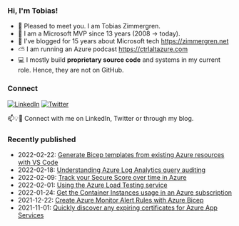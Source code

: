 ### Hi, I'm Tobias!
- 🔭 Pleased to meet you. I am Tobias Zimmergren.
- 🥇 I am a Microsoft MVP since 13 years (2008 -> today).
- 📰 I've blogged for 15 years about Microsoft tech https://zimmergren.net
- ⛅ I am running an Azure podcast https://ctrlaltazure.com
- 💻 I mostly build **proprietary source code** and systems in my current role. Hence, they are not on GitHub.

<!--![Top Code Languages](https://github-readme-stats.vercel.app/api/top-langs/?username=zimmergren&layout=compact)-->

### Connect
<a href="https://www.linkedin.com/in/zimmergren"><img src="https://img.shields.io/badge/LinkedIn--_.svg?style=social&logo=linkedin" alt="LinkedIn"></a> <a href="https://twitter.com/zimmergren"><img src="https://img.shields.io/twitter/follow/zimmergren?label=Twitter&style=social" alt="Twitter"></a>

📫💡🙏 Connect with me on LinkedIn, Twitter or through my blog.

### Recently published
- 2022-02-22: [Generate Bicep templates from existing Azure resources with VS Code](https://zimmergren.net/generate-bicep-templates-from-existing-azure-resources-vscode/)
- 2022-02-18: [Understanding Azure Log Analytics query auditing](https://zimmergren.net/understanding-azure-log-analytics-query-auditing/)
- 2022-02-09: [Track your Secure Score over time in Azure](https://zimmergren.net/secure-score-over-time-in-azure/)
- 2022-02-01: [Using the Azure Load Testing service](https://zimmergren.net/using-the-azure-load-testing-service/)
- 2022-01-24: [Get the Container Instances usage in an Azure subscription](https://zimmergren.net/get-container-instances-usage-in-azure-subscription/)
- 2021-12-22: [Create Azure Monitor Alert Rules with Azure Bicep](https://zimmergren.net/create-azure-monitor-alert-rules-with-bicep/)
- 2021-11-01: [Quickly discover any expiring certificates for Azure App Services](https://zimmergren.net/discover-expiring-azure-app-services-certificates/)
